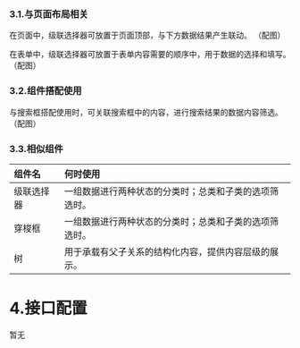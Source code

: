 

### 3.1.与页面布局相关

在页面中，级联选择器可放置于页面顶部，与下方数据结果产生联动。
（配图）

在表单中，级联选择器可放置于表单内容需要的顺序中，用于数据的选择和填写。
（配图）


### 3.2.组件搭配使用
与搜索框搭配使用时，可关联搜索框中的内容，进行搜索结果的数据内容筛选。
（配图）

### 3.3.相似组件

| 组件名     | 何时使用                                                   |
| :-----     | :--------------------------------------------------------- |
| 级联选择器 | 一组数据进行两种状态的分类时；总类和子类的选项筛选时。     |
| 穿梭框     | 一组数据进行两种状态的分类时；总类和子类的选项筛选时。     |
| 树         | 用于承载有父子关系的结构化内容，提供内容层级的展示。       |


# 4.**接口配置**

暂无